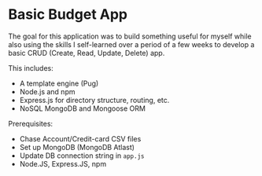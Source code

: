 # Basic Budget App

The goal for this application was to build something useful for myself while also using the skills I self-learned over a period of a few weeks to develop a basic CRUD (Create, Read, Update, Delete) app.

This includes:
- A template engine (Pug)
- Node.js and npm
- Express.js for directory structure, routing, etc.
- NoSQL MongoDB and Mongoose ORM

Prerequisites:
- Chase Account/Credit-card CSV files
- Set up MongoDB (MongoDB Atlast)
- Update DB connection string in `app.js`
- Node.JS, Express.JS, npm
